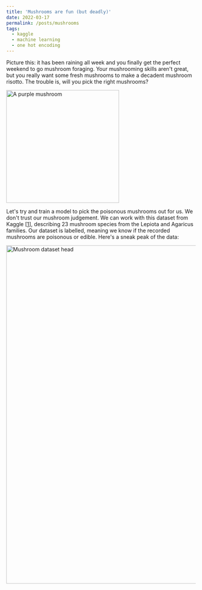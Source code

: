 ```yaml
---
title: 'Mushrooms are fun (but deadly)'
date: 2022-03-17
permalink: /posts/mushrooms
tags:
  - kaggle
  - machine learning
  - one hot encoding
---
```


Picture this: it has been raining all week and you finally get the perfect weekend to go mushroom foraging. Your mushrooming skills aren't great, but you really want some fresh mushrooms to make a decadent mushroom risotto. The trouble is, will you pick the right mushrooms?

<img src="purple_mushy.jpg" alt="A purple mushroom" width="300"/>

Let's try and train a model to pick the poisonous mushrooms out for us. We don't trust our mushroom judgement. We can work with this dataset from Kaggle [[1](https://www.kaggle.com/datasets/uciml/mushroom-classification)], describing 23 mushroom species from the Lepiota and Agaricus families. Our dataset is labelled, meaning we know if the recorded mushrooms are poisonous or edible. Here's a sneak peak of the data:

<img src="mushies_head.jpg" alt="Mushroom dataset head" width="900"/>


